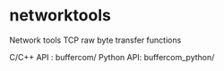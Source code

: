 # networktools

Network tools
TCP raw byte transfer functions

C/C++ API : buffercom/
Python API: buffercom_python/
